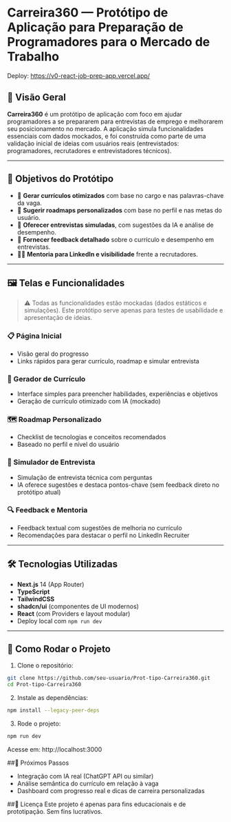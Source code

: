 # Carreira360 — Protótipo de Aplicação para Preparação de Programadores para o Mercado de Trabalho

Deploy: https://v0-react-job-prep-app.vercel.app/

## 🧠 Visão Geral

**Carreira360** é um protótipo de aplicação com foco em ajudar programadores a se prepararem para entrevistas de emprego e melhorarem seu posicionamento no mercado. A aplicação simula funcionalidades essenciais com dados mockados, e foi construída como parte de uma validação inicial de ideias com usuários reais (entrevistados: programadores, recrutadores e entrevistadores técnicos).

---

## 🎯 Objetivos do Protótipo

- 📄 **Gerar currículos otimizados** com base no cargo e nas palavras-chave da vaga.
- 🧭 **Sugerir roadmaps personalizados** com base no perfil e nas metas do usuário.
- 🧪 **Oferecer entrevistas simuladas**, com sugestões da IA e análise de desempenho.
- 💬 **Fornecer feedback detalhado** sobre o currículo e desempenho em entrevistas.
- 🧑‍🏫 **Mentoria para LinkedIn e visibilidade** frente a recrutadores.

---

## 🖼️ Telas e Funcionalidades

> ⚠️ Todas as funcionalidades estão mockadas (dados estáticos e simulações). Este protótipo serve apenas para testes de usabilidade e apresentação de ideias.

### 📋 Página Inicial

- Visão geral do progresso
- Links rápidos para gerar currículo, roadmap e simular entrevista

### 📄 Gerador de Currículo

- Interface simples para preencher habilidades, experiências e objetivos
- Geração de currículo otimizado com IA (mockado)

### 🗺️ Roadmap Personalizado

- Checklist de tecnologias e conceitos recomendados
- Baseado no perfil e nível do usuário

### 🎤 Simulador de Entrevista

- Simulação de entrevista técnica com perguntas
- IA oferece sugestões e destaca pontos-chave (sem feedback direto no protótipo atual)

### 🔍 Feedback e Mentoria

- Feedback textual com sugestões de melhoria no currículo
- Recomendações para destacar o perfil no LinkedIn Recruiter

---

## 🛠️ Tecnologias Utilizadas

- **Next.js** 14 (App Router)
- **TypeScript**
- **TailwindCSS**
- **shadcn/ui** (componentes de UI modernos)
- **React** (com Providers e layout modular)
- Deploy local com `npm run dev`

---

## 🚀 Como Rodar o Projeto

1. Clone o repositório:

```bash
git clone https://github.com/seu-usuario/Prot-tipo-Carreira360.git
cd Prot-tipo-Carreira360
```

2. Instale as dependências:

```bash
npm install --legacy-peer-deps
```

3. Rode o projeto:
```bash
npm run dev
```

Acesse em: http://localhost:3000

##🧪 Próximos Passos

- Integração com IA real (ChatGPT API ou similar)
- Análise semântica do currículo em relação à vaga
- Dashboard com progresso real e dicas de carreira personalizadas

##📄 Licença
Este projeto é apenas para fins educacionais e de prototipação. Sem fins lucrativos.
